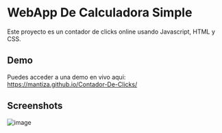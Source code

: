 
# WebApp De Calculadora Simple

Este proyecto es un contador de clicks online usando Javascript, HTML y CSS.




## Demo
Puedes acceder a una demo en vivo aqui: https://mantiza.github.io/Contador-De-Clicks/


## Screenshots

![image](https://github.com/MantizA/Contador-De-Clicks/assets/73174186/2838a6f5-f988-49ed-b224-352681779680)

